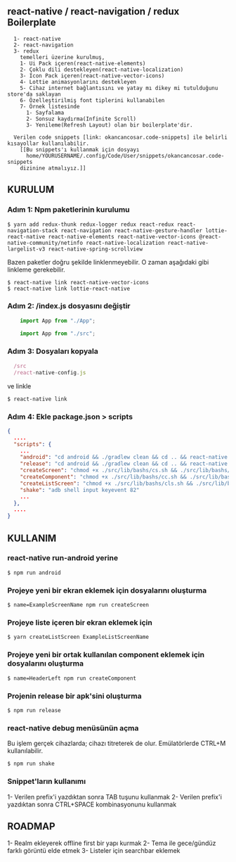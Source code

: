 ## react-native / react-navigation / redux Boilerplate
```
  1- react-native 
  2- react-navigation
  3- redux 
    temelleri üzerine kurulmuş,
    1- Ui Pack içeren(react-native-elements)
    2- Çoklu dili destekleyen(react-native-localization)
    3- Icon Pack içeren(react-native-vector-icons)
    4- Lottie animasyonlarını destekleyen
    5- Cihaz internet bağlantısını ve yatay mı dikey mi tutulduğunu store'da saklayan
    6- Özelleştirilmiş font tiplerini kullanabilen
    7- Örnek listesinde
      1- Sayfalama
      2- Sonsuz kaydırma(Infinite Scroll)
      3- Yenileme(Refresh Layout) olan bir boilerplate'dir.

  Verilen code snippets [link: okancancosar.code-snippets] ile belirli kısayollar kullanılabilir.
    [[Bu snippets'ı kullanmak için dosyayı
      home/YOURUSERNAME/.config/Code/User/snippets/okancancosar.code-snippets
    dizinine atmalıyız.]]
```

## KURULUM

### Adım 1: Npm paketlerinin kurulumu
```console
$ yarn add redux-thunk redux-logger redux react-redux react-navigation-stack react-navigation react-native-gesture-handler lottie-react-native react-native-elements react-native-vector-icons @react-native-community/netinfo react-native-localization react-native-largelist-v3 react-native-spring-scrollview
```
Bazen paketler doğru şekilde linklenmeyebilir. O zaman aşağıdaki gibi linkleme gerekebilir.
```console
$ react-native link react-native-vector-icons
$ react-native link lottie-react-native
```

### Adım 2: /index.js dosyasını değiştir 
```jsx
	import App from "./App";
```
```jsx
	import App from "./src";
```


### Adım 3: Dosyaları kopyala
```jsx
  /src
  /react-native-config.js
```
ve linkle
```console
$ react-native link
```

### Adım 4: Ekle package.json > scripts
```json
{
  ....
  "scripts": {
    ...
    "android": "cd android && ./gradlew clean && cd .. && react-native run-android",
    "release": "cd android && ./gradlew clean && cd .. && react-native run-android --variant=release",
    "createScreen": "chmod +x ./src/lib/bashs/cs.sh && ./src/lib/bashs/cs.sh ${name}",
    "createComponent": "chmod +x ./src/lib/bashs/cc.sh && ./src/lib/bashs/cc.sh ${name}",
    "createListScreen": "chmod +x ./src/lib/bashs/cls.sh && ./src/lib/bashs/cls.sh",
    "shake": "adb shell input keyevent 82"
    ...
  },
  ....
}
```


## KULLANIM

### react-native run-android yerine
```console
$ npm run android
```

### Projeye yeni bir ekran eklemek için dosyalarını oluşturma
```console
$ name=ExampleScreenName npm run createScreen
```

### Projeye liste içeren bir ekran eklemek için 
```console
$ yarn createListScreen ExampleListScreenName
```

### Projeye yeni bir ortak kullanılan component eklemek için dosyalarını oluşturma
```console
$ name=HeaderLeft npm run createComponent
```

### Projenin release bir apk'sini oluşturma
```console
$ npm run release
```

### react-native debug menüsünün açma
Bu işlem gerçek cihazlarda; cihazı titreterek de olur. Emülatörlerde CTRL+M kullanılabilir.
```console
$ npm run shake
```

### Snippet'ların kullanımı
  1- Verilen prefix'i yazdıktan sonra TAB tuşunu kullanmak
  2- Verilen prefix'i yazdıktan sonra CTRL+SPACE kombinasyonunu kullanmak


## ROADMAP
  1- Realm ekleyerek offline first bir yapı kurmak
  2- Tema ile gece/gündüz farklı görüntü elde etmek
  3- Listeler için searchbar eklemek